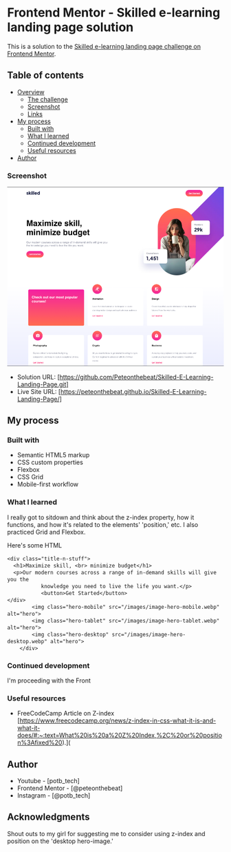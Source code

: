 # Frontend Mentor - Skilled e-learning landing page solution

This is a solution to the [Skilled e-learning landing page challenge on Frontend Mentor](https://www.frontendmentor.io/challenges/skilled-elearning-landing-page-S1ObDrZ8q).

## Table of contents

- [Overview](#overview)
  - [The challenge](#the-challenge)
  - [Screenshot](#screenshot)
  - [Links](#links)
- [My process](#my-process)
  - [Built with](#built-with)
  - [What I learned](#what-i-learned)
  - [Continued development](#continued-development)
  - [Useful resources](#useful-resources)
- [Author](#author)

### Screenshot

![](./screenshot.png)

- Solution URL: [https://github.com/Peteonthebeat/Skilled-E-Learning-Landing-Page.git]
- Live Site URL: [https://peteonthebeat.github.io/Skilled-E-Learning-Landing-Page/]

## My process

### Built with

- Semantic HTML5 markup
- CSS custom properties
- Flexbox
- CSS Grid
- Mobile-first workflow

### What I learned

I really got to sitdown and think about the z-index property, how it functions, and how it's related to the elements' 'position,' etc. I also practiced Grid and Flexbox.

Here's some HTML

```<div class="upper-section">
<div class="title-n-stuff">
  <h1>Maximize skill, <br> minimize budget</h1>
  <p>Our modern courses across a range of in-demand skills will give you the
           knowledge you need to live the life you want.</p>
           <button>Get Started</button>
</div>
        <img class="hero-mobile" src="/images/image-hero-mobile.webp" alt="hero">
        <img class="hero-tablet" src="/images/image-hero-tablet.webp" alt="hero">
        <img class="hero-desktop" src="/images/image-hero-desktop.webp" alt="hero">
    </div>
```

### Continued development

I'm proceeding with the Front

### Useful resources

- FreeCodeCamp Article on Z-index [https://www.freecodecamp.org/news/z-index-in-css-what-it-is-and-what-it-does/#:~:text=What%20is%20a%20Z%20Index,%2C%20or%20position%3Afixed%20).](

## Author

- Youtube - [potb_tech]
- Frontend Mentor - [@peteonthebeat]
- Instagram - [@potb_tech]

## Acknowledgments

Shout outs to my girl for suggesting me to consider using z-index and position on the 'desktop hero-image.'
